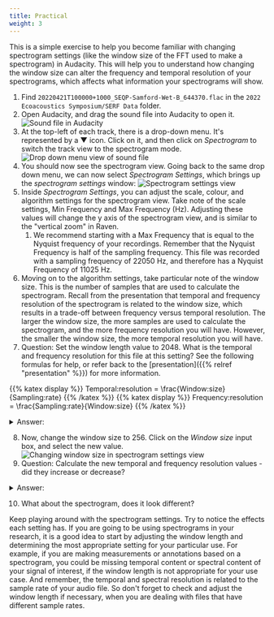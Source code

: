 ```yaml
---
title: Practical
weight: 3
---
```


This is a simple exercise to help you become familiar with changing 
spectrogram settings (like the window size of the FFT used to make a
spectrogram) in Audacity. This will help you to understand how
changing the window size can alter the frequency and temporal resolution of your
spectrograms, which affects what information your spectrograms will show.

1. Find `20220421T100000+1000_SEQP-Samford-Wet-B_644370.flac` in the `2022
   Ecoacoustics Symposium/SERF Data` folder.
2. Open Audacity, and drag the sound file into Audacity to open it.
   ![Sound file in Audacity](20221206111634.png)
3. At the top-left of each track, there is a drop-down menu. It's represented by
   a ▼ icon. Click on it, and then click on _Spectrogram_ to switch the track
   view to the spectrogram mode.
   ![Drop down menu view of sound file](20221206111806.png)
4. You should now see the spectrogram view. Going back to the same drop down
   menu, we can now select _Spectrogram Settings_, which brings up the
   _spectrogram settings_ window:
   ![Spectrogram settings view](20221206112035.png)
5. Inside _Spectrogram Settings_, you can adjust the scale, colour, and
   algorithm settings for the spectrogram view. Take note of the scale settings,
   Min Frequency and Max Frequency (Hz). Adjusting these values will change the
   y axis of the spectrogram view, and is similar to the "vertical zoom" in
   Raven.
    1. We recommend starting with a Max Frequency that is equal to the Nyquist
       frequency of your recordings. Remember that the Nyquist Frequency is half
       of the sampling frequency. This file was recorded with a sampling
       frequency of 22050 Hz, and therefore has a Nyquist Frequency of 11025 Hz.
6. Moving on to the algorithm settings, take particular note of the window size.
   This is the number of samples that are used to calculate the spectrogram.
   Recall from the presentation that temporal and frequency resolution of the
   spectrogram is related to the window size, which results in a trade-off
   between frequency versus temporal resolution. The larger the window size, the
   more samples are used to calculate the spectrogram, and the more frequency
   resolution you will have. However, the smaller the window size, the more
   temporal resolution you will have.
7. Question: Set the window length value to 2048. What is the temporal
   and frequency resolution for this file at this setting? See the following
   formulas for help, or refer back to the [presentation]({{% relref
   "presentation" %}}) for more information.

{{% katex display %}} Temporal\:resolution = \frac{Window\:size}{Sampling\:rate} {{% /katex %}}
{{% katex display %}} Frequency\:resolution = \frac{Sampling\:rate}{Window\:size} {{% /katex %}}

<details>
    <summary>Answer:</summary>
Temporal resolution = 0.093 seconds, Frequency resolution = 10.767 Hz.
</details>

8. Now, change the window size to 256. Click on the _Window size_ input
   box, and select the new value.
   ![Changing window size in spectrogram settings view](20221206113827.png)
9. Question: Calculate the new temporal and frequency resolution values - did they
   increase or decrease?

<details>
    <summary>Answer:</summary>
Temporal resolution = 0.011 seconds, Frequency resolution = 86.133 Hz.

With the smaller window size, we have a higher temporal resolution (the
seconds value decreased), but a lower frequency resolution (the frequency
value for each bin has increased).

</details>

10. What about the spectrogram, does it look different?

Keep playing around with the spectrogram settings. Try to notice the effects
each setting has. If you are going to be using spectrograms in your research, it
is a good idea to start by adjusting the window length and determining the most
appropriate setting for your particular use. For example, if you are making
measurements or annotations based on a spectrogram, you could be missing
temporal content or spectral content of your signal of interest, if the window
length is not appropriate for your use case. And remember, the temporal and
spectral resolution is related to the sample rate of your audio file. So don't
forget to check and adjust the window length if necessary, when you are dealing
with files that have different sample rates.
